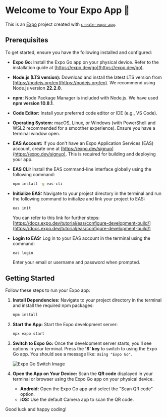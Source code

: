# Welcome to Your Expo App 👋

This is an [Expo](https://expo.dev) project created with [`create-expo-app`](https://www.npmjs.com/package/create-expo-app).

## Prerequisites

To get started, ensure you have the following installed and configured:

* **Expo Go:** Install the Expo Go app on your physical device. Refer to the installation guide at [https://expo.dev/go](https://expo.dev/go).
* **Node.js (LTS version):** Download and install the latest LTS version from [https://nodejs.org/en](https://nodejs.org/en). We recommend using Node.js version **22.2.0**.
* **npm:** Node Package Manager is included with Node.js. We have used **npm version 10.8.1**.
* **Code Editor:** Install your preferred code editor or IDE (e.g., VS Code).
* **Operating System:** macOS, Linux, or Windows (with PowerShell and WSL2 recommended for a smoother experience). Ensure you have a terminal window open.
* **EAS Account:** If you don't have an Expo Application Services (EAS) account, create one at [https://expo.dev/signup](https://expo.dev/signup). This is required for building and deploying your app.
* **EAS CLI:** Install the EAS command-line interface globally using the following command:

    ```bash
    npm install -g eas-cli
    ```
* **Initialize EAS:** Navigate to your project directory in the terminal and run the following command to initialize and link your project to EAS:

    ```bash
    eas init
    ```

    You can refer to this link for further steps: [https://docs.expo.dev/tutorial/eas/configure-development-build/](https://docs.expo.dev/tutorial/eas/configure-development-build/)
* **Login to EAS:** Log in to your EAS account in the terminal using the command:

    ```bash
    eas login
    ```

    Enter your email or username and password when prompted.

## Getting Started

Follow these steps to run your Expo app:

1.  **Install Dependencies:** Navigate to your project directory in the terminal and install the required npm packages:

    ```bash
    npm install
    ```

2.  **Start the App:** Start the Expo development server:

    ```bash
    npx expo start
    ```

3.  **Switch to Expo Go:** Once the development server starts, you'll see options in your terminal. Press the **'S' key** to switch to using the Expo Go app. You should see a message like: `Using "Expo Go"`.

    ![Expo Go Switch Image](https://github.com/user-attachments/assets/37ae0b38-c971-4170-bb94-5325f70231a1)

4.  **Open the App on Your Device:** Scan the **QR code** displayed in your terminal or browser using the Expo Go app on your physical device.
    * **Android:** Open the Expo Go app and select the "Scan QR code" option.
    * **iOS:** Use the default Camera app to scan the QR code.

Good luck and happy coding!
